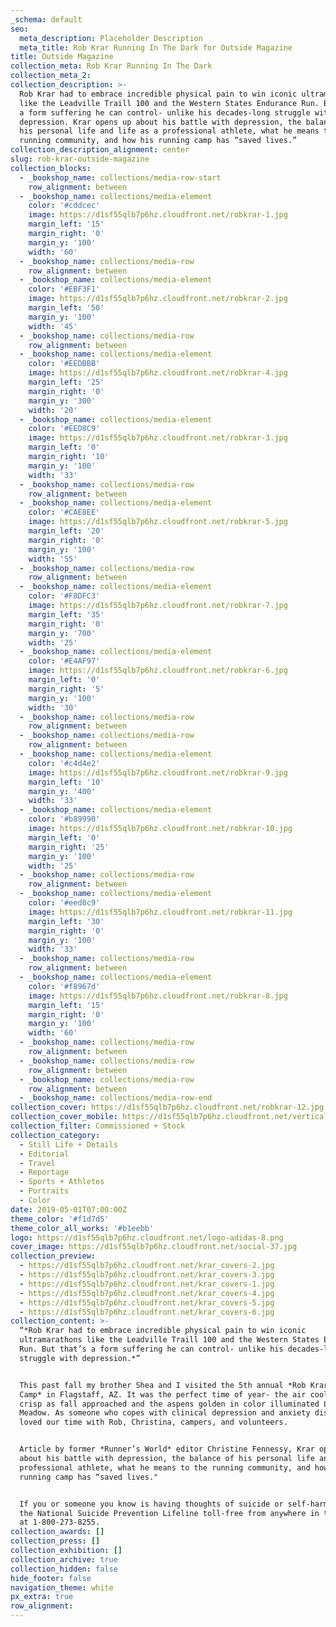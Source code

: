 ```yaml
---
_schema: default
seo:
  meta_description: Placeholder Description
  meta_title: Rob Krar Running In The Dark for Outside Magazine
title: Outside Magazine
collection_meta: Rob Krar Running In The Dark
collection_meta_2:
collection_description: >-
  Rob Krar had to embrace incredible physical pain to win iconic ultramarathons
  like the Leadville Traill 100 and the Western States Endurance Run. But that’s
  a form suffering he can control- unlike his decades-long struggle with
  depression.⁠ Krar opens up about his battle with depression, the balance of
  his personal life and life as a professional athlete, what he means to the
  running community, and how his running camp has “saved lives.”
collection_description_alignment: center
slug: rob-krar-outside-magazine
collection_blocks:
  - _bookshop_name: collections/media-row-start
    row_alignment: between
  - _bookshop_name: collections/media-element
    color: '#cddcec'
    image: https://d1sf55qlb7p6hz.cloudfront.net/robkrar-1.jpg
    margin_left: '15'
    margin_right: '0'
    margin_y: '100'
    width: '60'
  - _bookshop_name: collections/media-row
    row_alignment: between
  - _bookshop_name: collections/media-element
    color: '#EBF3F1'
    image: https://d1sf55qlb7p6hz.cloudfront.net/robkrar-2.jpg
    margin_left: '50'
    margin_y: '100'
    width: '45'
  - _bookshop_name: collections/media-row
    row_alignment: between
  - _bookshop_name: collections/media-element
    color: '#EEDBBB'
    image: https://d1sf55qlb7p6hz.cloudfront.net/robkrar-4.jpg
    margin_left: '25'
    margin_right: '0'
    margin_y: '300'
    width: '20'
  - _bookshop_name: collections/media-element
    color: '#EED8C9'
    image: https://d1sf55qlb7p6hz.cloudfront.net/robkrar-3.jpg
    margin_left: '0'
    margin_right: '10'
    margin_y: '100'
    width: '33'
  - _bookshop_name: collections/media-row
    row_alignment: between
  - _bookshop_name: collections/media-element
    color: '#CAE8EE'
    image: https://d1sf55qlb7p6hz.cloudfront.net/robkrar-5.jpg
    margin_left: '20'
    margin_right: '0'
    margin_y: '100'
    width: '55'
  - _bookshop_name: collections/media-row
    row_alignment: between
  - _bookshop_name: collections/media-element
    color: '#F8DFC3'
    image: https://d1sf55qlb7p6hz.cloudfront.net/robkrar-7.jpg
    margin_left: '35'
    margin_right: '0'
    margin_y: '700'
    width: '25'
  - _bookshop_name: collections/media-element
    color: '#E4AF97'
    image: https://d1sf55qlb7p6hz.cloudfront.net/robkrar-6.jpg
    margin_left: '0'
    margin_right: '5'
    margin_y: '100'
    width: '30'
  - _bookshop_name: collections/media-row
    row_alignment: between
  - _bookshop_name: collections/media-row
    row_alignment: between
  - _bookshop_name: collections/media-element
    color: '#c4d4e2'
    image: https://d1sf55qlb7p6hz.cloudfront.net/robkrar-9.jpg
    margin_left: '10'
    margin_y: '400'
    width: '33'
  - _bookshop_name: collections/media-element
    color: '#b89990'
    image: https://d1sf55qlb7p6hz.cloudfront.net/robkrar-10.jpg
    margin_left: '0'
    margin_right: '25'
    margin_y: '100'
    width: '25'
  - _bookshop_name: collections/media-row
    row_alignment: between
  - _bookshop_name: collections/media-element
    color: '#eed8c9'
    image: https://d1sf55qlb7p6hz.cloudfront.net/robkrar-11.jpg
    margin_left: '30'
    margin_right: '0'
    margin_y: '100'
    width: '33'
  - _bookshop_name: collections/media-row
    row_alignment: between
  - _bookshop_name: collections/media-element
    color: '#f8967d'
    image: https://d1sf55qlb7p6hz.cloudfront.net/robkrar-8.jpg
    margin_left: '15'
    margin_right: '0'
    margin_y: '100'
    width: '60'
  - _bookshop_name: collections/media-row
    row_alignment: between
  - _bookshop_name: collections/media-row
    row_alignment: between
  - _bookshop_name: collections/media-row
    row_alignment: between
  - _bookshop_name: collections/media-row-end
collection_cover: https://d1sf55qlb7p6hz.cloudfront.net/robkrar-12.jpg
collection_cover_mobile: https://d1sf55qlb7p6hz.cloudfront.net/verticalcovers-9.jpg
collection_filter: Commissioned + Stock
collection_category:
  - Still Life + Details
  - Editorial
  - Travel
  - Reportage
  - Sports + Athletes
  - Portraits
  - Color
date: 2019-05-01T07:00:00Z
theme_color: '#f1d7d5'
theme_color_all_works: '#b1eebb'
logo: https://d1sf55qlb7p6hz.cloudfront.net/logo-adidas-8.png
cover_image: https://d1sf55qlb7p6hz.cloudfront.net/social-37.jpg
collection_preview:
  - https://d1sf55qlb7p6hz.cloudfront.net/krar_covers-2.jpg
  - https://d1sf55qlb7p6hz.cloudfront.net/krar_covers-3.jpg
  - https://d1sf55qlb7p6hz.cloudfront.net/krar_covers-1.jpg
  - https://d1sf55qlb7p6hz.cloudfront.net/krar_covers-4.jpg
  - https://d1sf55qlb7p6hz.cloudfront.net/krar_covers-5.jpg
  - https://d1sf55qlb7p6hz.cloudfront.net/krar_covers-6.jpg
collection_content: >-
  “*Rob Krar had to embrace incredible physical pain to win iconic
  ultramarathons like the Leadville Traill 100 and the Western States Endurance
  Run. But that’s a form suffering he can control- unlike his decades-long
  struggle with depression.*”⁠


  This past fall my brother Shea and I visited the 5th annual *Rob Krar Running
  Camp* in Flagstaff, AZ. It was the perfect time of year- the air cool and
  crisp as fall approached and the aspens golden in color illuminated Locket
  Meadow. As someone who copes with clinical depression and anxiety disorder, we
  loved our time with Rob, Christina, campers, and volunteers.


  Article by former *Runner’s World* editor Christine Fennessy, Krar opens up
  about his battle with depression, the balance of his personal life and life a
  professional athlete, what he means to the running community, and how his
  running camp has “saved lives."


  If you or someone you know is having thoughts of suicide or self-harm, call
  the National Suicide Prevention Lifeline toll-free from anywhere in the U.S.
  at 1-800-273-8255.
collection_awards: []
collection_press: []
collection_exhibition: []
collection_archive: true
collection_hidden: false
hide_footer: false
navigation_theme: white
px_extra: true
row_alignment:
---
```

